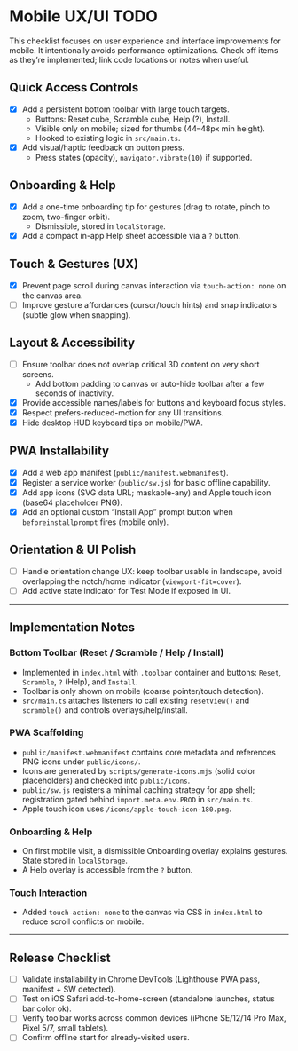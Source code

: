 # Mobile UX/UI TODO

This checklist focuses on user experience and interface improvements for mobile. It intentionally avoids performance optimizations. Check off items as they’re implemented; link code locations or notes when useful.

## Quick Access Controls
- [x] Add a persistent bottom toolbar with large touch targets.
  - Buttons: Reset cube, Scramble cube, Help (?), Install.
  - Visible only on mobile; sized for thumbs (44–48px min height).
  - Hooked to existing logic in `src/main.ts`.
- [x] Add visual/haptic feedback on button press.
  - Press states (opacity), `navigator.vibrate(10)` if supported.

## Onboarding & Help
- [x] Add a one-time onboarding tip for gestures (drag to rotate, pinch to zoom, two-finger orbit).
  - Dismissible, stored in `localStorage`.
- [x] Add a compact in-app Help sheet accessible via a `?` button.

## Touch & Gestures (UX)
- [x] Prevent page scroll during canvas interaction via `touch-action: none` on the canvas area.
- [ ] Improve gesture affordances (cursor/touch hints) and snap indicators (subtle glow when snapping).

## Layout & Accessibility
- [ ] Ensure toolbar does not overlap critical 3D content on very short screens.
  - Add bottom padding to canvas or auto-hide toolbar after a few seconds of inactivity.
- [x] Provide accessible names/labels for buttons and keyboard focus styles.
- [x] Respect prefers-reduced-motion for any UI transitions.
- [x] Hide desktop HUD keyboard tips on mobile/PWA.

## PWA Installability
- [x] Add a web app manifest (`public/manifest.webmanifest`).
- [x] Register a service worker (`public/sw.js`) for basic offline capability.
- [x] Add app icons (SVG data URL; maskable-any) and Apple touch icon (base64 placeholder PNG).
- [x] Add an optional custom “Install App” prompt button when `beforeinstallprompt` fires (mobile only).

## Orientation & UI Polish
- [ ] Handle orientation change UX: keep toolbar usable in landscape, avoid overlapping the notch/home indicator (`viewport-fit=cover`).
- [ ] Add active state indicator for Test Mode if exposed in UI.

---

## Implementation Notes

### Bottom Toolbar (Reset / Scramble / Help / Install)
- Implemented in `index.html` with `.toolbar` container and buttons: `Reset`, `Scramble`, `?` (Help), and `Install`.
- Toolbar is only shown on mobile (coarse pointer/touch detection).
- `src/main.ts` attaches listeners to call existing `resetView()` and `scramble()` and controls overlays/help/install.

### PWA Scaffolding
- `public/manifest.webmanifest` contains core metadata and references PNG icons under `public/icons/`.
- Icons are generated by `scripts/generate-icons.mjs` (solid color placeholders) and checked into `public/icons`.
- `public/sw.js` registers a minimal caching strategy for app shell; registration gated behind `import.meta.env.PROD` in `src/main.ts`.
- Apple touch icon uses `/icons/apple-touch-icon-180.png`.

### Onboarding & Help
- On first mobile visit, a dismissible Onboarding overlay explains gestures. State stored in `localStorage`.
- A Help overlay is accessible from the `?` button.

### Touch Interaction
- Added `touch-action: none` to the canvas via CSS in `index.html` to reduce scroll conflicts on mobile.

---

## Release Checklist
- [ ] Validate installability in Chrome DevTools (Lighthouse PWA pass, manifest + SW detected).
- [ ] Test on iOS Safari add-to-home-screen (standalone launches, status bar color ok).
- [ ] Verify toolbar works across common devices (iPhone SE/12/14 Pro Max, Pixel 5/7, small tablets).
- [ ] Confirm offline start for already-visited users.
